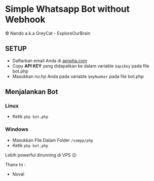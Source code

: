 # Simple Whatsapp Bot without Webhook
:copyright: Nando a.k.a GreyCat - ExploreOurBrain


## SETUP
- Daftarkan email Anda di [apiwha.com](apiwha.com)
- Copy **API KEY** yang didapatkan ke dalam variable `$apiKey` pada file bot.php
- Masukkan no.hp Anda pada variable `$myNumber` pada file bot.php

## Menjalankan Bot

### Linux 
- Ketik `php bot.php`

### Windows
- Masukkan File Dalam Folder `/xampp/php`
- Ketik `php bot.php`


Lebih powerful dirunning di VPS :wink:

Thanx to :
- Noval 
